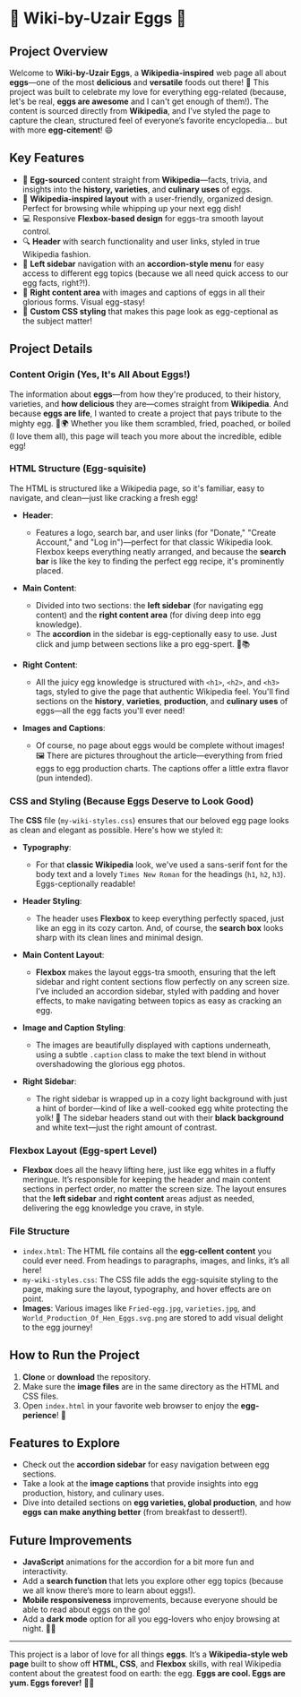 # 🥚 Wiki-by-Uzair Eggs 🥚

## Project Overview
Welcome to **Wiki-by-Uzair Eggs**, a **Wikipedia-inspired** web page all about **eggs**—one of the most **delicious** and **versatile** foods out there! 🍳 This project was built to celebrate my love for everything egg-related (because, let's be real, **eggs are awesome** and I can't get enough of them!). The content is sourced directly from **Wikipedia**, and I’ve styled the page to capture the clean, structured feel of everyone’s favorite encyclopedia... but with more **egg-citement**! 😄

## Key Features
- 🍳 **Egg-sourced** content straight from **Wikipedia**—facts, trivia, and insights into the **history, varieties**, and **culinary uses** of eggs.
- 🥚 **Wikipedia-inspired layout** with a user-friendly, organized design. Perfect for browsing while whipping up your next egg dish!
- 💻 Responsive **Flexbox-based design** for eggs-tra smooth layout control. 
- 🔍 **Header** with search functionality and user links, styled in true Wikipedia fashion.
- 🥚 **Left sidebar** navigation with an **accordion-style menu** for easy access to different egg topics (because we all need quick access to our egg facts, right?!).
- 📸 **Right content area** with images and captions of eggs in all their glorious forms. Visual egg-stasy!
- 🎨 **Custom CSS styling** that makes this page look as egg-ceptional as the subject matter!

## Project Details

### Content Origin (Yes, It's All About Eggs!)
The information about **eggs**—from how they're produced, to their history, varieties, and **how delicious** they are—comes straight from **Wikipedia**. And because **eggs are life**, I wanted to create a project that pays tribute to the mighty egg. 🥚🌍 Whether you like them scrambled, fried, poached, or boiled (I love them all), this page will teach you more about the incredible, edible egg!

### HTML Structure (Egg-squisite)
The HTML is structured like a Wikipedia page, so it's familiar, easy to navigate, and clean—just like cracking a fresh egg!

- **Header**:
  - Features a logo, search bar, and user links (for "Donate," "Create Account," and "Log in")—perfect for that classic Wikipedia look. Flexbox keeps everything neatly arranged, and because the **search bar** is like the key to finding the perfect egg recipe, it's prominently placed.
  
- **Main Content**:
  - Divided into two sections: the **left sidebar** (for navigating egg content) and the **right content area** (for diving deep into egg knowledge).
  - The **accordion** in the sidebar is egg-ceptionally easy to use. Just click and jump between sections like a pro egg-spert. 🥚📚

- **Right Content**:
  - All the juicy egg knowledge is structured with `<h1>`, `<h2>`, and `<h3>` tags, styled to give the page that authentic Wikipedia feel. You'll find sections on the **history**, **varieties**, **production**, and **culinary uses** of eggs—all the egg facts you'll ever need!

- **Images and Captions**:
  - Of course, no page about eggs would be complete without images! 🖼️ There are pictures throughout the article—everything from fried eggs to egg production charts. The captions offer a little extra flavor (pun intended).

### CSS and Styling (Because Eggs Deserve to Look Good)
The **CSS** file (`my-wiki-styles.css`) ensures that our beloved egg page looks as clean and elegant as possible. Here's how we styled it:

- **Typography**:
  - For that **classic Wikipedia** look, we've used a sans-serif font for the body text and a lovely `Times New Roman` for the headings (`h1`, `h2`, `h3`). Eggs-ceptionally readable!
  
- **Header Styling**:
  - The header uses **Flexbox** to keep everything perfectly spaced, just like an egg in its cozy carton. And, of course, the **search box** looks sharp with its clean lines and minimal design.

- **Main Content Layout**:
  - **Flexbox** makes the layout eggs-tra smooth, ensuring that the left sidebar and right content sections flow perfectly on any screen size. I’ve included an accordion sidebar, styled with padding and hover effects, to make navigating between topics as easy as cracking an egg. 

- **Image and Caption Styling**:
  - The images are beautifully displayed with captions underneath, using a subtle `.caption` class to make the text blend in without overshadowing the glorious egg photos.

- **Right Sidebar**:
  - The right sidebar is wrapped up in a cozy light background with just a hint of border—kind of like a well-cooked egg white protecting the yolk! 🥚 The sidebar headers stand out with their **black background** and white text—just the right amount of contrast.

### Flexbox Layout (Egg-spert Level)
- **Flexbox** does all the heavy lifting here, just like egg whites in a fluffy meringue. It’s responsible for keeping the header and main content sections in perfect order, no matter the screen size. The layout ensures that the **left sidebar** and **right content** areas adjust as needed, delivering the egg knowledge you crave, in style.

### File Structure
- `index.html`: The HTML file contains all the **egg-cellent content** you could ever need. From headings to paragraphs, images, and links, it’s all here!
- `my-wiki-styles.css`: The CSS file adds the egg-squisite styling to the page, making sure the layout, typography, and hover effects are on point.
- **Images**: Various images like `Fried-egg.jpg`, `varieties.jpg`, and `World_Production_Of_Hen_Eggs.svg.png` are stored to add visual delight to the egg journey!

## How to Run the Project
1. **Clone** or **download** the repository.
2. Make sure the **image files** are in the same directory as the HTML and CSS files.
3. Open `index.html` in your favorite web browser to enjoy the **egg-perience**! 🍳

## Features to Explore
- Check out the **accordion sidebar** for easy navigation between egg sections.
- Take a look at the **image captions** that provide insights into egg production, history, and culinary uses.
- Dive into detailed sections on **egg varieties, global production**, and how **eggs can make anything better** (from breakfast to dessert!).

## Future Improvements
- **JavaScript** animations for the accordion for a bit more fun and interactivity.
- Add a **search function** that lets you explore other egg topics (because we all know there’s more to learn about eggs!).
- **Mobile responsiveness** improvements, because everyone should be able to read about eggs on the go!
- Add a **dark mode** option for all you egg-lovers who enjoy browsing at night. 🌙🥚

---

This project is a labor of love for all things **eggs**. It’s a **Wikipedia-style web page** built to show off **HTML, CSS**, and **Flexbox** skills, with real Wikipedia content about the greatest food on earth: the egg. **Eggs are cool. Eggs are yum. Eggs forever!** 🥚🍳

